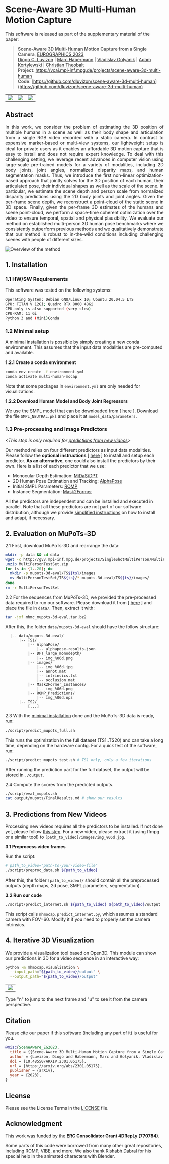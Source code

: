# Scene-Aware 3D Multi-Human Motion Capture

This software is released as part of the supplementary material of the paper:
> **Scene-Aware 3D Multi-Human Motion Capture from a Single Camera**, [EUROGRAPHICS 2023](https://eg2023.saarland-informatics-campus.de/)<br>
><a href="https://people.mpi-inf.mpg.de/~dluvizon" target="_blank">Diogo C. Luvizon</a> | <a href="https://people.mpi-inf.mpg.de/~mhaberma" target="_blank">Marc Habermann</a> |  <a href="https://people.mpi-inf.mpg.de/~golyanik" target="_blank">Vladislav Golyanik</a> | <a href="https://adamkortylewski.com" target="_blank">Adam Kortylewski</a> | <a href="http://people.mpi-inf.mpg.de/~theobalt" target="_blank">Christian Theobalt</a><br>
> **Project**: <a href="https://vcai.mpi-inf.mpg.de/projects/scene-aware-3d-multi-human/" target="_blank">https://vcai.mpi-inf.mpg.de/projects/scene-aware-3d-multi-human</a><br>
> **Code**: [https://github.com/dluvizon/scene-aware-3d-multi-human](https://github.com/dluvizon/scene-aware-3d-multi-human)

<div align="center">
<table>
  <tr>
    <td><img src="./doc/assets/demo_1.gif"></td>
    <td><img src="./doc/assets/demo_2.gif"></td>
    <td><img src="./doc/assets/demo_3.gif"></td>
  </tr>
</table>
</div>

## Abstract

<div style="text-align: justify">In this work, we consider the problem of estimating the 3D position of multiple humans in a scene as well as their body shape and articulation from a single RGB video recorded with a static camera. In contrast to expensive marker-based or multi-view systems, our lightweight setup is ideal for private users as it enables an affordable 3D motion capture that is easy to install and does not require expert knowledge. To deal with this challenging setting, we leverage recent advances in computer vision using large-scale pre-trained models for a variety of modalities, including 2D body joints, joint angles, normalized disparity maps, and human segmentation masks. Thus, we introduce the first non-linear optimization-based approach that jointly solves for the 3D position of each human, their articulated pose, their individual shapes as well as the scale of the scene. In particular, we estimate the scene depth and person scale from normalized disparity predictions using the 2D body joints and joint angles. Given the per-frame scene depth, we reconstruct a point-cloud of the static scene in 3D space. Finally, given the per-frame 3D estimates of the humans and scene point-cloud, we perform a space-time coherent optimization over the video to ensure temporal, spatial and physical plausibility. We evaluate our method on established multi-person 3D human pose benchmarks where we consistently outperform previous methods and we qualitatively demonstrate that our method is robust to in-the-wild conditions including challenging scenes with people of different sizes.</div>

![Overview of the method](doc/assets/overview.png)

## 1. Installation

### 1.1 HW/SW Requirements

This software was tested on the following systems:
```bash
Operating System: Debian GNU/Linux 10; Ubuntu 20.04.5 LTS
GPU: TITAN V 12Gi; Quadro RTX 8000 48Gi
CPU-only is also supported (very slow)
CPU-RAM: 11 Gi
Python 3 and (Mini)Conda
```

### 1.2 Minimal setup

A minimal installation is possible by simply creating a new conda environment. This assumes that the input data modalities are pre-computed and available.

**1.2.1 Create a conda environment**
```bash
conda env create -f environment.yml
conda activate multi-human-mocap
```

Note that some packages in `environment.yml` are only needed for visualizations.

**1.2.2 Download Human Model and Body Joint Regressors**

We use the SMPL model that can be downloaded from [ [here](https://smpl.is.tue.mpg.de/) ]. Download the file `SMPL_NEUTRAL.pkl` and place it at `model_data/parameters`.

### 1.3 Pre-processing and Image Predictors
_<This step is only required for [predictions from new videos](#3-predictions-from-new-videos)>_

Our method relies on four different predictors as input data modalities. Please follow the **optional instructions** [ [here](doc/external_tools.md) ] to install and setup each predictor. **As an alternative**, one could also install the predictors by their own. Here is a list of each predictor that we use:
  - Monocular Depth Estimation: [MiDaS/DPT](https://github.com/isl-org/DPT)
  - 2D Human Pose Estimation and Tracking: [AlphaPose](https://github.com/MVIG-SJTU/AlphaPose)
  - Initial SMPL Parameters: [ROMP](https://github.com/Arthur151/ROMP)
  - Instance Segmentation: [Mask2Former](https://github.com/facebookresearch/Mask2Former)

All the predictors are independent and can be installed and executed in parallel. Note that all these predictors are not part of our software distribution, although we provide [simplified instructions](doc/external_tools.md) on how to install and adapt, if necessary.


## 2. Evaluation on MuPoTs-3D

2.1 First, download MuPoTs-3D and rearrange the data:
```bash
mkdir -p data && cd data
wget -c http://gvv.mpi-inf.mpg.de/projects/SingleShotMultiPerson/MultiPersonTestSet.zip
unzip MultiPersonTestSet.zip
for ts in {1..20}; do
  mkdir -p mupots-3d-eval/TS${ts}/images
  mv MultiPersonTestSet/TS${ts}/* mupots-3d-eval/TS${ts}/images/
done
rm -r MultiPersonTestSet
```

2.2 For the sequences from MuPoTs-3D, we provided the pre-processed data required to run our software. Please download it from [ [here](https://vcai.mpi-inf.mpg.de/projects/scene-aware-3d-multi-human/data/mhmc_mupots-3d-eval.tar.bz2) ] and place the file in `data/`. Then, extract it with:
```bash
tar -jxf mhmc_mupots-3d-eval.tar.bz2
```
After this, the folder `data/mupots-3d-eval` should have the follow structure:
```
  |-- data/mupots-3d-eval/
      |-- TS1/
          |-- AlphaPose/
              |-- alphapose-results.json
          |-- DPT_large_monodepth/
              |-- img_%06d.png
          |-- images/
              |-- img_%06d.jpg
              |-- annot.mat
              |-- intrinsics.txt
              |-- occlusion.mat
          |-- Mask2Former_Instances/
              |-- img_%06d.png
          |-- ROMP_Predictions/
              |-- img_%06d.npz
      |-- TS2/
          [...]
```

2.3 With the [minimal installation](#minimal-setup) done and the MuPoTs-3D data is ready, run:
```bash
./script/predict_mupots_full.sh
```
This runs the optimization in the full dataset (TS1..TS20) and can take a long time, depending on the hardware config. For a quick test of the software, run:
```bash
./script/predict_mupots_test.sh # TS1 only, only a few iterations
```

After running the prediction part for the full dataset, the output will be stored in `./output`.

2.4 Compute the scores from the predicted outputs.
```bash
./script/eval_mupots.sh
cat output/mupots/FinalResults.md # show our results
```

## 3. Predictions from New Videos

Processing new videos requires all the predictors to be installed. If not done yet, please follow [this step](#13-pre-processing-and-image-predictors). For a new video, please extract it (using ffmpg or a similar tool) to `[path_to_video]/images/img_%06d.jpg`.

**3.1 Preprocess video frames**

Run the script:
```bash
# path_to_video="path-to-your-video-file"
./script/preproc_data.sh ${path_to_video}
```
After this, the folder `[path_to_video]/` should contain all the preprocessed outputs (depth maps, 2d pose, SMPL parameters, segmentation).

**3.2 Run our code**

```bash
./script/predict_internet.sh ${path_to_video} ${path_to_video}/output
```
This script calls `mhmocap.predict_internet.py`, which assumes a standard camera with FOV=60. Modify it if you need to properly set the camera intrinsics.

## 4. Iterative 3D Visualization

We provide a visualization tool based on Open3D. This module can show our predictions in 3D for a video sequence in an interactive way:
```bash
python -m mhmocap.visualization \
  --input_path="${path_to_video}/output" \
  --output_path="${path_to_video}/output"
```
<div align="center">
<table>
  <tr>
    <td><img src="./doc/assets/vis.gif"></td>
  </tr>
</table>
</div>
Type "n" to jump to the next frame and "u" to see it from the camera perspective.

## Citation

Please cite our paper if this software (including any part of it) is useful for you.
```bibtex
@misc{SceneAware_EG2023,
  title = {{Scene-Aware 3D Multi-Human Motion Capture from a Single Camera}},
  author = {Luvizon, Diogo and Habermann, Marc and Golyanik, Vladislav and Kortylewski, Adam and Theobalt, Christian},
  doi = {10.48550/ARXIV.2301.05175},
  url = {https://arxiv.org/abs/2301.05175},
  publisher = {arXiv},
  year = {2023},
}
```

## License

Please see the License Terms in the [LICENSE](./LICENSE) file.


## Acknowledgment

This work was funded by the **ERC Consolidator Grant 4DRepLy (770784)**.

Some parts of this code were borrowed from many other great repositories, including [ROMP](https://github.com/Arthur151/ROMP), [VIBE](https://github.com/mkocabas/VIBE), and more. We also thank [Rishabh Dabral](https://www.cse.iitb.ac.in/~rdabral/) for his special help in the animated characters with Blender.

